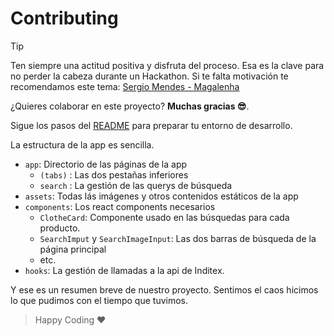# Contributing

> [!TIP]
> Ten siempre una actitud positiva y disfruta del proceso. Esa es la clave para no perder la cabeza durante un Hackathon. Si te falta motivación te recomendamos este tema: [Sergio Mendes - Magalenha](https://www.youtube.com/watch?v=ijnujobdJ4c)

¿Quieres colaborar en este proyecto? **Muchas gracias 😎**.

Sigue los pasos del [README](./README.md) para preparar tu entorno de desarrollo.

La estructura de la app es sencilla.

- `app`: Directorio de las páginas de la app
  - ``(tabs)`` : Las dos pestañas inferiores
  - ``search`` : La gestión de las querys de búsqueda
- `assets`: Todas lás imágenes y otros contenidos estáticos de la app
- `components`: Los react components necesarios
  - `ClotheCard`: Componente usado en las búsquedas para cada producto.
  - `SearchImput` y `SearchImageInput`: Las dos barras de búsqueda de la página principal
  - etc.
- ``hooks``: La gestión de llamadas a la api de Inditex.

Y ese es un resumen breve de nuestro proyecto. Sentimos el caos hicimos lo que pudimos con el tiempo que tuvimos.

> Happy Coding ♥️
